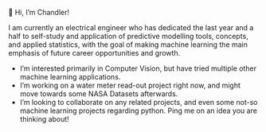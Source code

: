 👋 Hi, I’m Chandler!

I am currently an electrical engineer who has dedicated the last year and a half to self-study and application of predictive modelling tools, concepts, and applied statistics, with the goal of making machine learning the main emphasis of future career opportunities and growth.
- I’m interested primarily in Computer Vision, but have tried multiple other machine learning applications.
- I’m working on a water meter read-out project right now, and might move towards some NASA Datasets afterwards.
- I’m looking to collaborate on any related projects, and even some not-so machine learning projects regarding python. Ping me on an idea you are thinking about!

<!---
Chandler-Stewart/Chandler-Stewart is a ✨ special ✨ repository because its `README.md` (this file) appears on your GitHub profile.
You can click the Preview link to take a look at your changes.
--->
